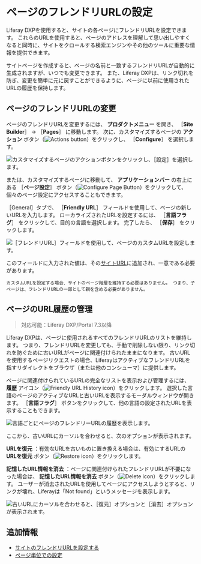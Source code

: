 # ページのフレンドリURLの設定

Liferay DXPを使用すると、サイトの各ページにフレンドリURLを設定できます。 これらのURLを使用すると、ページのアドレスを理解して思い出しやすくなると同時に、サイトをクロールする検索エンジンやその他のツールに重要な情報を提供できます。

サイトページを作成すると、ページの名前と一致するフレンドリURLが自動的に生成されますが、いつでも変更できます。 また、Liferay DXPは、リンク切れを防ぎ、変更を簡単に元に戻すことができるように、ページに以前に使用されたURLの履歴を保持します。

## ページのフレンドリURLの変更

ページのフレンドリURLを変更するには、 **プロダクトメニュー** を開き、 ［**Site Builder**］ &rarr; ［**Pages**］ に移動します。 次に、カスタマイズするページの **アクション** ボタン（![Actions button](../../../images/icon-staging-bar-options.png)）をクリックし、 ［**Configure**］ を選択します。

![カスタマイズするページのアクションボタンをクリックし、［設定］を選択します。](./configuring-your-pages-friendly-url/images/01.png)

または、カスタマイズするページに移動して、 **アプリケーションバー** の右上にある ［**ページ設定**］ ボタン（![Configure Page Button](../../../images/icon-cog.png)）をクリックして、個々のページ設定にアクセスすることもできます。

［General］タブで、 ［**Friendly URL**］ フィールドを使用して、ページの新しいURLを入力します。 ローカライズされたURLを設定するには、 ［**言語フラグ**］ をクリックして、目的の言語を選択します。 完了したら、 ［**保存**］ をクリックします。

![［フレンドリURL］フィールドを使用して、ページのカスタムURLを設定します。](./configuring-your-pages-friendly-url/images/02.png)

このフィールドに入力された値は、その[サイトURL](./../../site-settings/managing-site-urls/configuring-your-sites-friendly-url.md)に追加され、一意である必要があります。

```{note}
カスタムURLを設定する場合、サイトのページ階層を維持する必要はありません。 つまり、子ページは、フレンドリURLの一部として親を含める必要がありません。
```

## ページのURL履歴の管理

> 対応可能：Liferay DXP/Portal 7.3以降

Liferay DXPは、ページに使用されるすべてのフレンドリURLのリストを維持します。 つまり、フレンドリURLを変更しても、手動で削除しない限り、リンク切れを防ぐために古いURLがページに関連付けられたままになります。 古いURLを使用するページリクエストの場合、LiferayはアクティブなフレンドリURLを指すリダイレクトをブラウザ（または他のコンシューマ）に提供します。

ページに関連付けられているURLの完全なリストを表示および管理するには、 **履歴** アイコン（![Friendly URL History icon](../../../images/icon-history.png)）をクリックします。 選択した言語のページのアクティブなURLと古いURLを表示するモーダルウィンドウが開きます。 ［**言語フラグ**］ ボタンをクリックして、他の言語の設定されたURLを表示することもできます。

![言語ごとにページのフレンドリーURLの履歴を表示します。](./configuring-your-pages-friendly-url/images/03.png)

ここから、古いURLにカーソルを合わせると、次のオプションが表示されます。

**URLを復元** ：有効なURLを古いものに置き換える場合は、有効にするURLの **URLを復元** ボタン（![Restore icon](../../../images/icon-restore2.png)）をクリックします。

**記憶したURL情報を消去** ：ページに関連付けられたフレンドリURLが不要になった場合は、 **記憶したURL情報を消去** ボタン（![Delete icon](../../../images/icon-delete.png)）をクリックします。 ユーザーが消去されたURLを使用してページにアクセスしようとすると、リンクが壊れ、Liferayは「Not found」というメッセージを表示します。

![古いURLにカーソルを合わせると、［復元］オプションと［消去］オプションが表示されます。](./configuring-your-pages-friendly-url/images/04.png)

## 追加情報

* [サイトのフレンドリURLを設定する](./../../site-settings/managing-site-urls/configuring-your-sites-friendly-url.md)
* [ページ単位での設定](./configuring-individual-pages.md)
<!--Include Reference to SEO article when finished.-->
